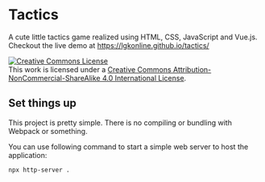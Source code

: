 # Tactics
A cute little tactics game realized using HTML, CSS, JavaScript and Vue.js.<br>
Checkout the live demo at https://lgkonline.github.io/tactics/

<a rel="license" href="http://creativecommons.org/licenses/by-nc-sa/4.0/"><img alt="Creative Commons License" style="border-width:0" src="https://i.creativecommons.org/l/by-nc-sa/4.0/88x31.png" /></a><br />This work is licensed under a <a rel="license" href="http://creativecommons.org/licenses/by-nc-sa/4.0/">Creative Commons Attribution-NonCommercial-ShareAlike 4.0 International License</a>.

## Set things up

This project is pretty simple. There is no compiling or bundling with Webpack or something. 

You can use following command to start a simple web server to host the application:

```
npx http-server .
```